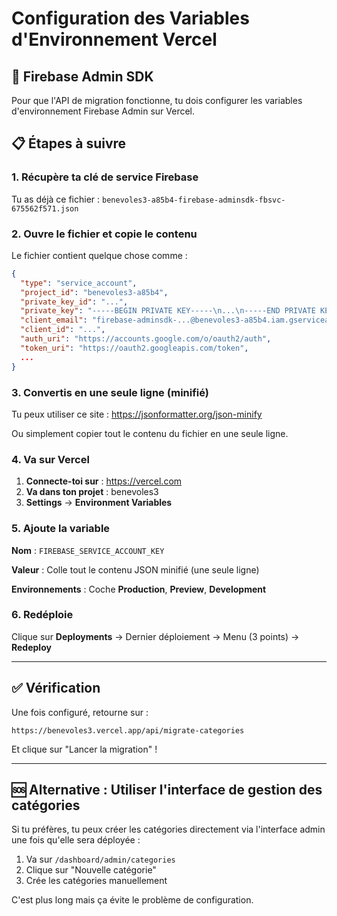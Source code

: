 # Configuration des Variables d'Environnement Vercel

## 🔐 Firebase Admin SDK

Pour que l'API de migration fonctionne, tu dois configurer les variables d'environnement Firebase Admin sur Vercel.

## 📋 Étapes à suivre

### 1. Récupère ta clé de service Firebase

Tu as déjà ce fichier : `benevoles3-a85b4-firebase-adminsdk-fbsvc-675562f571.json`

### 2. Ouvre le fichier et copie le contenu

Le fichier contient quelque chose comme :
```json
{
  "type": "service_account",
  "project_id": "benevoles3-a85b4",
  "private_key_id": "...",
  "private_key": "-----BEGIN PRIVATE KEY-----\n...\n-----END PRIVATE KEY-----\n",
  "client_email": "firebase-adminsdk-...@benevoles3-a85b4.iam.gserviceaccount.com",
  "client_id": "...",
  "auth_uri": "https://accounts.google.com/o/oauth2/auth",
  "token_uri": "https://oauth2.googleapis.com/token",
  ...
}
```

### 3. Convertis en une seule ligne (minifié)

Tu peux utiliser ce site : https://jsonformatter.org/json-minify

Ou simplement copier tout le contenu du fichier en une seule ligne.

### 4. Va sur Vercel

1. **Connecte-toi sur** : https://vercel.com
2. **Va dans ton projet** : benevoles3
3. **Settings** → **Environment Variables**

### 5. Ajoute la variable

**Nom** : `FIREBASE_SERVICE_ACCOUNT_KEY`

**Valeur** : Colle tout le contenu JSON minifié (une seule ligne)

**Environnements** : Coche **Production**, **Preview**, **Development**

### 6. Redéploie

Clique sur **Deployments** → Dernier déploiement → Menu (3 points) → **Redeploy**

---

## ✅ Vérification

Une fois configuré, retourne sur :
```
https://benevoles3.vercel.app/api/migrate-categories
```

Et clique sur "Lancer la migration" !

---

## 🆘 Alternative : Utiliser l'interface de gestion des catégories

Si tu préfères, tu peux créer les catégories directement via l'interface admin une fois qu'elle sera déployée :

1. Va sur `/dashboard/admin/categories`
2. Clique sur "Nouvelle catégorie"
3. Crée les catégories manuellement

C'est plus long mais ça évite le problème de configuration.












